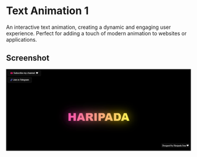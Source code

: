# Text Animation 1

An interactive text animation, creating a dynamic and engaging user experience. Perfect for adding a touch of modern animation to websites or applications.

## Screenshot

<img src="https://github.com/haripadajena/modern-html-ui-designs/blob/main/text-animation-1/TextAnimation.PNG" alt="Description" style="max-width: 100%; height: auto;"/>